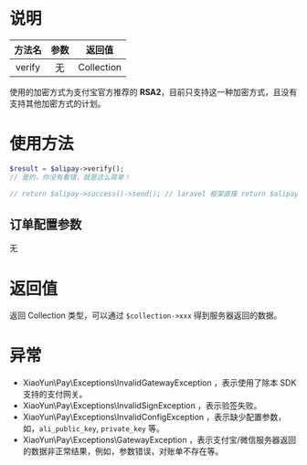 # 说明

| 方法名 | 参数 | 返回值 |
| :---: | :---: | :---: |
| verify | 无 | Collection |

使用的加密方式为支付宝官方推荐的 **RSA2**，目前只支持这一种加密方式，且没有支持其他加密方式的计划。

# 使用方法

```PHP
$result = $alipay->verify();
// 是的，你没有看错，就是这么简单！

// return $alipay->success()->send(); // laravel 框架直接 return $alipay->success();
```

## 订单配置参数

无

# 返回值

返回 Collection 类型，可以通过 `$collection->xxx` 得到服务器返回的数据。

# 异常

* XiaoYun\Pay\Exceptions\InvalidGatewayException ，表示使用了除本 SDK 支持的支付网关。
* XiaoYun\Pay\Exceptions\InvalidSignException ，表示验签失败。
* XiaoYun\Pay\Exceptions\InvalidConfigException ，表示缺少配置参数，如，`ali_public_key`, `private_key` 等。
* XiaoYun\Pay\Exceptions\GatewayException ，表示支付宝/微信服务器返回的数据非正常结果，例如，参数错误，对账单不存在等。



